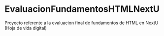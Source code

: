 # EvaluacionFundamentosHTMLNextU
Proyecto referente a la evaluacion final de fundamentos de HTML en NextU (Hoja de vida digital)
